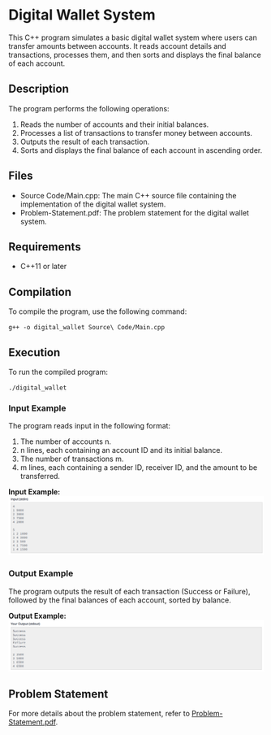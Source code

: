 # Digital Wallet System

This C++ program simulates a basic digital wallet system where users can transfer amounts between accounts. It reads account details and transactions, processes them, and then sorts and displays the final balance of each account.

## Description

The program performs the following operations:
1. Reads the number of accounts and their initial balances.
2. Processes a list of transactions to transfer money between accounts.
3. Outputs the result of each transaction.
4. Sorts and displays the final balance of each account in ascending order.

## Files

- Source Code/Main.cpp: The main C++ source file containing the implementation of the digital wallet system.
- Problem-Statement.pdf: The problem statement for the digital wallet system.

## Requirements

- C++11 or later

## Compilation

To compile the program, use the following command:

    g++ -o digital_wallet Source\ Code/Main.cpp

## Execution

To run the compiled program:

    ./digital_wallet

### Input Example

The program reads input in the following format:

1. The number of accounts n.
2. n lines, each containing an account ID and its initial balance.
3. The number of transactions m.
4. m lines, each containing a sender ID, receiver ID, and the amount to be transferred.

**Input Example:**
![Digital Wallet Input](Digital-wallet-input.png)

### Output Example

The program outputs the result of each transaction (Success or Failure), followed by the final balances of each account, sorted by balance.

**Output Example:**
![Digital Wallet Output](Digital-wallet-output.png)

## Problem Statement

For more details about the problem statement, refer to [Problem-Statement.pdf](Problem-Statement.pdf).
